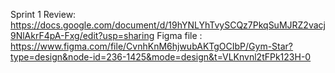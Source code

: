 Sprint 1 Review:
https://docs.google.com/document/d/19hYNLYhTvySCQz7PkqSuMJRZ2vacj9NlAkrF4pA-Fxg/edit?usp=sharing
Figma file : https://www.figma.com/file/CvnhKnM6hjwubAKTgOCIbP/Gym-Star?type=design&node-id=236-1425&mode=design&t=VLKnvnl2tFPk123H-0
